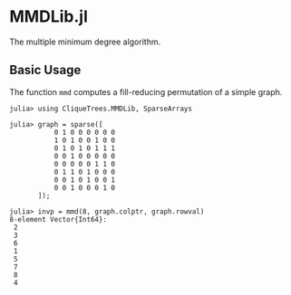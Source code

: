 # MMDLib.jl

The multiple minimum degree algorithm.

## Basic Usage

The function `mmd` computes a fill-reducing permutation of a simple graph.

```julia-repl
julia> using CliqueTrees.MMDLib, SparseArrays

julia> graph = sparse([
           0 1 0 0 0 0 0 0
           1 0 1 0 0 1 0 0
           0 1 0 1 0 1 1 1
           0 0 1 0 0 0 0 0
           0 0 0 0 0 1 1 0
           0 1 1 0 1 0 0 0
           0 0 1 0 1 0 0 1
           0 0 1 0 0 0 1 0
       ]);

julia> invp = mmd(8, graph.colptr, graph.rowval)
8-element Vector{Int64}:
 2
 3
 6
 1
 5
 7
 8
 4
```
